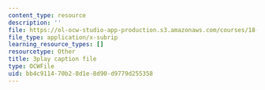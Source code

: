 ```yaml
---
content_type: resource
description: ''
file: https://ol-ocw-studio-app-production.s3.amazonaws.com/courses/18-s997-introduction-to-matlab-programming-fall-2011/bb4c911470b28d1e8d90d9779d255358_UKU1477cXVY.srt
file_type: application/x-subrip
learning_resource_types: []
resourcetype: Other
title: 3play caption file
type: OCWFile
uid: bb4c9114-70b2-8d1e-8d90-d9779d255358
---
```

